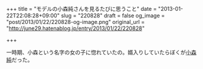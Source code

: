 +++
title = "モデルの小森純さんを見るたびに思うこと"
date = "2013-01-22T22:08:28+09:00"
slug = "220828"
draft = false
og_image = "post/2013/01/22/220828-og-image.png"
original_url = "http://june29.hatenablog.jp/entry/2013/01/22/220828"

+++

<p>一時期、小森という名字の女の子に惚れていたの。婿入りしていたらぼくが<a class="keyword" href="http://d.hatena.ne.jp/keyword/%BE%AE%BF%B9%BD%E3">小森純</a>だった。</p>
